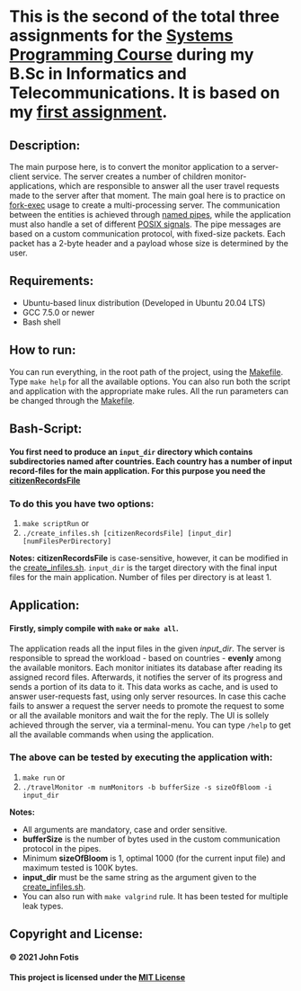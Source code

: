 # This is the second of the total three assignments for the [Systems Programming Course](http://cgi.di.uoa.gr/~antoulas/k24/) during my B.Sc in Informatics and Telecommunications. It is based on my [first assignment](https://github.com/john-fotis/SysPro1).

## Description:
The main purpose here, is to convert the monitor application to a server-client service. The server creates a number of children monitor-applications, which are responsible to answer all the user travel requests made to the server after that moment. The main goal here is to practice on [fork-exec](https://en.wikipedia.org/wiki/Fork%E2%80%93exec) usage to create a multi-processing server. The communication between the entities is achieved through [named pipes](https://en.wikipedia.org/wiki/Named_pipe), while the application must also handle a set of different [POSIX signals](https://en.wikipedia.org/wiki/Signal_(IPC)). The pipe messages are based on a custom communication protocol, with fixed-size packets. Each packet has a 2-byte header and a payload whose size is determined by the user.

## Requirements:
- Ubuntu-based linux distribution (Developed in Ubuntu 20.04 LTS)
- GCC 7.5.0 or newer
- Bash shell

## How to run:
You can run everything, in the root path of the project, using the [Makefile](https://github.com/john-fotis/SysPro2/blob/main/Makefile). Type `make help` for all the available options. You can also run both the script and application with the appropriate make rules. All the run parameters can be changed through the [Makefile](https://github.com/john-fotis/SysPro2/blob/main/Makefile).

## Bash-Script:
  #### You first need to produce an `input_dir` directory which contains subdirectories named after countries. Each country has a number of input record-files for the main application. For this purpose you need the [citizenRecordsFile](https://github.com/john-fotis/SysPro2/blob/main/citizenRecordsFile)
  
  ### To do this you have two options:
  1) `make scriptRun` or
  2) `./create_infiles.sh [citizenRecordsFile] [input_dir] [numFilesPerDirectory]`

  **Notes:**
  **citizenRecordsFile** is case-sensitive, however, it can be modified in the [create_infiles.sh](https://github.com/john-fotis/SysPro2/blob/main/create_infiles.sh). `input_dir` is the target directory with the final input files for the main application. Number of files per directory is at least 1.

## Application:
  #### Firstly, simply compile with `make` or `make all`.
  The application reads all the input files in the given *input_dir*. The server is responsible to spread the workload - based on countries - **evenly** among the available monitors. Each monitor initiates its database after reading its assigned record files. Afterwards, it notifies the server of its progress and sends a portion of its data to it. This data works as cache, and is used to answer user-requests fast, using only server resources. In case this cache fails to answer a request the server needs to promote the request to some or all the available monitors and wait the for the reply. The UI is sollely achieved through the server, via a terminal-menu. You can type `/help` to get all the available commands when using the application.
 
  ### The above can be tested by executing the application with:
  1) `make run` or
  2) `./travelMonitor -m numMonitors -b bufferSize -s sizeOfBloom -i input_dir`
  
  **Notes:**
  - All arguments are mandatory, case and order sensitive.
  - **bufferSize** is the number of bytes used in the custom communication protocol in the pipes.
  - Minimum **sizeOfBloom** is 1, optimal 1000 (for the current input file) and maximum tested is 100K bytes.
  - **input_dir** must be the same string as the argument given to the [create_infiles.sh](https://github.com/john-fotis/SysPro2/blob/main/create_infiles.sh).
  - You can also run with `make valgrind` rule. It has been tested for multiple leak types.
 
## Copyright and License:
#### &copy; 2021 John Fotis
#### This project is licensed under the [MIT License](https://github.com/john-fotis/SysPro2/blob/main/LICENSE.md)
